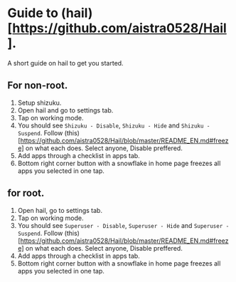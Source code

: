 # Guide to (hail)[https://github.com/aistra0528/Hail].
A short guide on hail to get you started.
## For non-root.
1. Setup shizuku.
2. Open hail and go to settings tab.
3. Tap on working mode. 
4. You should see `Shizuku - Disable`, `Shizuku - Hide` and `Shizuku - Suspend`. Follow (this)[https://github.com/aistra0528/Hail/blob/master/README_EN.md#freeze] on what each does. Select anyone, Disable preffered.
5. Add apps through a checklist in apps tab.
6. Bottom right corner button with a snowflake in home page freezes all apps you selected in one tap.

## for root.
1. Open hail, go to settings tab.
2. Tap on working mode.
3. You should see `Superuser - Disable`, `Superuser - Hide` and `Superuser - Suspend`. Follow (this)[https://github.com/aistra0528/Hail/blob/master/README_EN.md#freeze] on what each does. Select anyone, Disable preffered.
4. Add apps through a checklist in apps tab.
5. Bottom right corner button with a snowflake in home page freezes all apps you selected in one tap.

